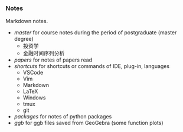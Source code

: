 ### Notes

Markdown notes.

- *master* for course notes during the period of postgraduate (master degree)
  - 投资学
  - 金融时间序列分析
- *papers* for notes of papers read
- *shortcuts* for shortcuts or commands of IDE, plug-in, languages
  - VSCode
  - Vim
  - Markdown
  - LaTeX
  - Windows
  - tmux
  - git
- *packages* for notes of python packages
- *ggb* for ggb files saved from GeoGebra (some function plots)